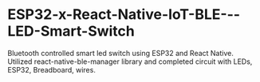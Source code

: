 # ESP32-x-React-Native-IoT-BLE---LED-Smart-Switch

Bluetooth controlled smart led switch using ESP32 and React Native. Utilized react-native-ble-manager library and completed circuit with LEDs, ESP32, Breadboard, wires.

